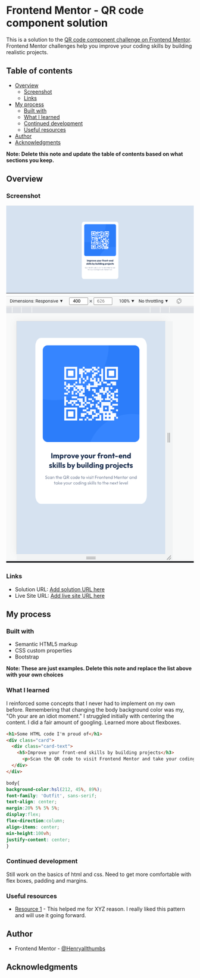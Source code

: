 # Frontend Mentor - QR code component solution

This is a solution to the [QR code component challenge on Frontend Mentor](https://www.frontendmentor.io/challenges/qr-code-component-iux_sIO_H). Frontend Mentor challenges help you improve your coding skills by building realistic projects.

## Table of contents

- [Overview](#overview)
  - [Screenshot](#screenshot)
  - [Links](#links)
- [My process](#my-process)
  - [Built with](#built-with)
  - [What I learned](#what-i-learned)
  - [Continued development](#continued-development)
  - [Useful resources](#useful-resources)
- [Author](#author)
- [Acknowledgments](#acknowledgments)

**Note: Delete this note and update the table of contents based on what sections you keep.**

## Overview

### Screenshot

![](images/desktopscreenshot.png)
![](images/mobilescreenshot.png)


### Links

- Solution URL: [Add solution URL here](https://your-solution-url.com)
- Live Site URL: [Add live site URL here](https://your-live-site-url.com)

## My process

### Built with

- Semantic HTML5 markup
- CSS custom properties
- Bootstrap

**Note: These are just examples. Delete this note and replace the list above with your own choices**

### What I learned

I reinforced some concepts that I never had to implement on my own before. Remembering that changing the body background color was my, "Oh your are an idiot moment."  I struggled initially with centering the content. I did a fair amount of googling. Learned more about flexboxes.

```html
<h1>Some HTML code I'm proud of</h1>
<div class="card">
  <div class="card-text">
    <h5>Improve your front-end skills by building projects</h3>
      <p>Scan the QR code to visit Frontend Mentor and take your coding skills to the next level</p>
  </div>
</div>
```
```css
body{
background-color:hsl(212, 45%, 89%);
font-family: 'Outfit', sans-serif;
text-align: center;
margin:20% 5% 5% 5%;
display:flex;
flex-direction:column;
align-items: center;
min-height:100vh;
justify-content: center;
}

```


### Continued development

Still work on the basics of html and css. Need to get more comfortable with flex boxes, padding and margins.


### Useful resources

- [Resource 1](https://developer.mozilla.org/en-US/docs/Web/CSS/CSS_Flexible_Box_Layout/Aligning_Items_in_a_Flex_Container) - This helped me for XYZ reason. I really liked this pattern and will use it going forward.



## Author

- Frontend Mentor - [@Henryallthumbs](https://www.frontendmentor.io/profile/Henryallthumbs)


## Acknowledgments
